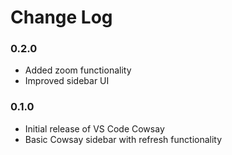 # Change Log

### 0.2.0

- Added zoom functionality
- Improved sidebar UI

### 0.1.0

- Initial release of VS Code Cowsay
- Basic Cowsay sidebar with refresh functionality
